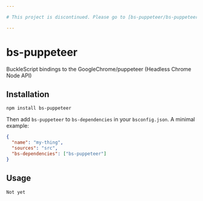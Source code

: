 ```yaml
---

# This project is discontinued. Please go to [bs-puppeteer/bs-puppeteer](https://github.com/bs-puppeteer/bs-puppeteer) instead.

--- 
```


# bs-puppeteer

BuckleScript bindings to the GoogleChrome/puppeteer (Headless Chrome Node API)

## Installation

```shell
npm install bs-puppeteer
```

Then add `bs-puppeteer` to `bs-dependencies` in your `bsconfig.json`. A minimal example:

```json
{
  "name": "my-thing",
  "sources": "src",
  "bs-dependencies": ["bs-puppeteer"]
}
```

## Usage

`Not yet`

